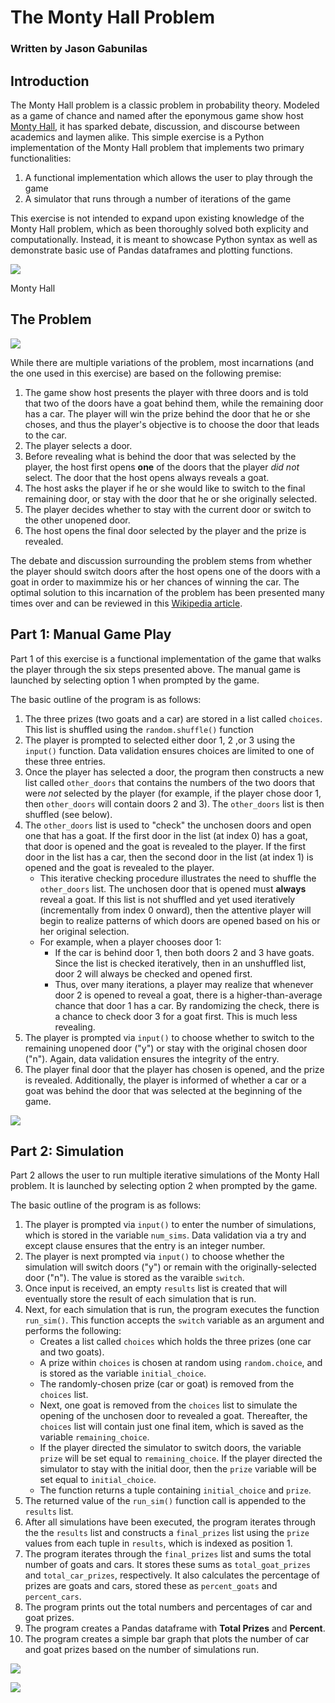 # The Monty Hall Problem
### Written by Jason Gabunilas

## Introduction

The Monty Hall problem is a classic problem in probability theory. Modeled as a game of chance and named after the eponymous game show host [Monty Hall](https://en.wikipedia.org/wiki/Monty_Hall), it has sparked debate, discussion, and discourse between academics and laymen alike. This simple exercise is a Python implementation of the Monty Hall problem that implements two primary functionalities:
1. A functional implementation which allows the user to play through the game
2. A simulator that runs through a number of iterations of the game

This exercise is not intended to expand upon existing knowledge of the Monty Hall problem, which as been thoroughly solved both explicity and computationally. Instead, it is meant to showcase Python syntax as well as demonstrate basic use of Pandas dataframes and plotting functions. 

![](monty_man.jpg)

Monty Hall

## The Problem

![](monty_hall_image.png)

While there are multiple variations of the problem, most incarnations (and the one used in this exercise) are based on the following premise:

1. The game show host presents the player with three doors and is told that two of the doors have a goat behind them, while the remaining door has a car. The player will win the prize behind the door that he or she choses, and thus the player's objective is to choose the door that leads to the car.
2. The player selects a door.
3. Before revealing what is behind the door that was selected by the player, the host first opens **one** of the doors that the player *did not* select. The door that the host opens always reveals a goat.
4. The host asks the player if he or she would like to switch to the final remaining door, or stay with the door that he or she originally selected.
5. The player decides whether to stay with the current door or switch to the other unopened door.
6. The host opens the final door selected by the player and the prize is revealed.

The debate and discussion surrounding the problem stems from whether the player should switch doors after the host opens one of the doors with a goat in order to maximmize his or her chances of winning the car. The optimal solution to this incarnation of the problem has been presented many times over and can be reviewed in this [Wikipedia article](https://en.wikipedia.org/wiki/Monty_Hall_problem).

## Part 1: Manual Game Play

Part 1 of this exercise is a functional implementation of the game that walks the player through the six steps presented above. The manual game is launched by selecting option 1 when prompted by the game. 

The basic outline of the program is as follows:
1. The three prizes (two goats and a car) are stored in a list called `choices`. This list is shuffled using the `random.shuffle()` function
2. The player is prompted to selected either door 1, 2 ,or 3 using the `input()` function. Data validation ensures choices are limited to one of these three entries.
3.  Once the player has selected a door, the program then constructs a new list called `other_doors` that contains the numbers of the two doors that were *not* selected by the player (for example, if the player chose door 1, then `other_doors` will contain doors 2 and 3).  The `other_doors` list is then shuffled (see below).
4.  The `other_doors` list is used to "check" the unchosen doors and open one that has a goat. If the first door in the list (at index 0) has a goat, that door is opened and the goat is revealed to the player. If the first door in the list has a car, then the second door in the list (at index 1) is opened and the goat is revealed to the player.
    * This iterative checking procedure illustrates the need to shuffle the `other_doors` list. The unchosen door that is opened must **always** reveal a goat. If this list is not shuffled and yet used iteratively (incrementally from index 0 onward), then the attentive player will begin to realize patterns of which doors are opened based on his or her original selection.
    * For example, when a player chooses door 1:
        * If the car is behind door 1, then both doors 2 and 3 have goats. Since the list is checked iteratively, then in an unshuffled list, door 2 will always be checked and opened first.
        * Thus, over many iterations, a player may realize that whenever door 2 is opened to reveal a goat, there is a higher-than-average chance that door 1 has a car. By randomizing the check, there is a chance to check door 3 for a goat first. This is much less revealing.
5. The player is prompted via `input()` to choose whether to switch to the remaining unopened door ("y") or stay with the original chosen door ("n"). Again, data validation ensures the integrity of the entry.
6. The player final door that the player has chosen is opened, and the prize is revealed. Additionally, the player is informed of whether a car or a goat was behind the door that was selected at the beginning of the game.

![](manual_play.jpg)

## Part 2: Simulation

Part 2 allows the user to run multiple iterative simulations of the Monty Hall problem. It is launched by selecting option 2 when prompted by the game. 

The basic outline of the program is as follows:
1. The player is prompted via `input()` to enter the number of simulations, which is stored in the variable `num_sims`. Data validation via a try and except clause ensures that the entry is an integer number.
2. The player is next prompted via `input()` to choose whether the simulation will switch doors ("y") or remain with the originally-selected door ("n"). The value is stored as the varaible `switch`.
3. Once input is received, an empty `results` list is created that will eventually store the result of each simulation that is run.
4. Next, for each simulation that is run, the program executes the function `run_sim()`. This function accepts the `switch` variable as an argument and performs the following:
    * Creates a list called `choices` which holds the three prizes (one car and two goats).
    * A prize within `choices` is chosen at random using `random.choice`, and is stored as the variable `initial_choice`.
    * The randomly-chosen prize (car or goat) is removed from the `choices` list.
    * Next, one goat is removed from the `choices` list to simulate the opening of the unchosen door to revealed a goat. Thereafter, the `choices` list will contain just one final item, which is saved as the variable `remaining_choice`.
    * If the player directed the simulator to switch doors, the variable `prize` will be set equal to `remaining_choice`. If the player directed the simulator to stay with the initial door, then the `prize` variable will be set equal to `initial_choice`.
    * The function returns a tuple containing `initial_choice` and `prize`.
5. The returned value of the `run_sim()` function call is appended to the `results` list.
6. After all simulations have been executed, the program iterates through the the `results` list and constructs a `final_prizes` list using the `prize` values from each tuple in `results`, which is indexed as position 1.
7. The program iterates through the `final_prizes` list and sums the total number of goats and cars. It stores these sums as `total_goat_prizes` and `total_car_prizes`, respectively. It also calculates the percentage of prizes are goats and cars, stored these as `percent_goats` and `percent_cars`.
8. The program prints out the total numbers and percentages of car and goat prizes.
9. The program creates a Pandas dataframe with **Total Prizes** and **Percent**.
10. The program creates a simple bar graph that plots the number of car and goat prizes based on the number of simulations run.

![](simulation.jpg)

![](prize_plot.jpeg)